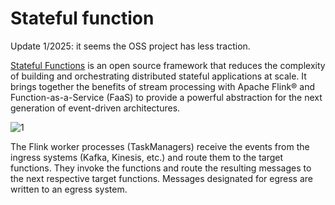 # Stateful function

Update 1/2025: it seems the OSS project has less traction.


[Stateful Functions](https://ci.apache.org/projects/flink/flink-statefun-docs-release-2.1/) is an open source framework that reduces the complexity of building and orchestrating distributed stateful applications at scale. It brings together the benefits of stream processing with Apache Flink® and Function-as-a-Service (FaaS) to provide a powerful abstraction for the next generation of event-driven architectures.

 ![1](https://ci.apache.org/projects/flink/flink-statefun-docs-release-2.1/fig/concepts/arch_overview.svg)

The Flink worker processes (TaskManagers) receive the events from the ingress systems (Kafka, Kinesis, etc.) and route them to the target functions. They invoke the functions and route the resulting messages to the next respective target functions. Messages designated for egress are written to an egress system.